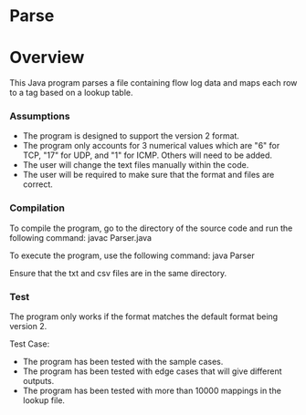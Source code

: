 # Parse

<h1>Overview</h1>

This Java program parses a file containing flow log data and maps each row to a tag based on a lookup table.

<h3>Assumptions</h3>

  - The program is designed to support the version 2 format.
  - The program only accounts for 3 numerical values which are "6" for TCP, "17" for UDP, and "1" for ICMP. Others will need to be added.
  - The user will change the text files manually within the code.
  - The user will be required to make sure that the format and files are correct.

<h3>Compilation</h3>

To compile the program, go to the directory of the source code and run the following command:
javac Parser.java

To execute the program, use the following command:
java Parser

Ensure that the txt and csv files are in the same directory.

<h3>Test</h3>

The program only works if the format matches the default format being version 2.

Test Case:
  - The program has been tested with the sample cases.
  - The program has been tested with edge cases that will give different outputs.
  - The program has been tested with more than 10000 mappings in the lookup file.



